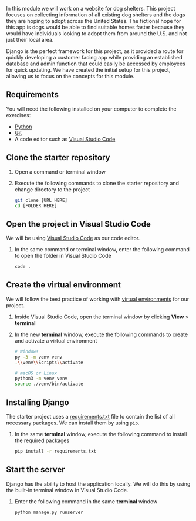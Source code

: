 [1]: https://git-scm.com/downloads "Git website downloads"
[2]: https://docs.github.com/en/free-pro-team@latest/github/creating-cloning-and-archiving-repositories/cloning-a-repository "Clone GutHub repository"
[3]: https://www.python.org/  "Install Python"


In this module we will work on a website for dog shelters. This project focuses on collecting information of all existing dog shelters and the dogs they are hoping to adopt across the United States. The fictional hope for this app is dogs would be able to find suitable homes faster because they would have individuals looking to adopt them from around the U.S. and not just their local area.

Django is the perfect framework for this project, as it provided a route for quickly developing a customer facing app while providing an established database and admin function that could easily be accessed by employees for quick updating. We have created the initial setup for this project, allowing us to focus on the concepts for this module.

## Requirements

You will need the following installed on your computer to complete the exercises:

- [Python](https://python.org)
- [Git](https://git-scm.com/)
- A code editor such as [Visual Studio Code](https://code.visualstudio.com)

## Clone the starter repository

1. Open a command or terminal window
1. Execute the following commands to clone the starter repository and change directory to the project

    ```bash
    git clone [URL HERE]
    cd [FOLDER HERE]
    ```

## Open the project in Visual Studio Code

We will be using [Visual Studio Code](https://code.visualstudio.com) as our code editor.

1. In the same command or terminal window, enter the following command to open the folder in Visual Studio Code

    ```bash
    code .
    ```

## Create the virtual environment

We will follow the best practice of working with [virtual environments](https://docs.python.org/3/tutorial/venv.html) for our project.

1. Inside Visual Studio Code, open the terminal window by clicking **View** > **terminal**
1. In the new **terminal** window, execute the following commands to create and activate a virtual environment

    ```bash
    # Windows
    py -3 -m venv venv
    .\\venv\\Scripts\\activate

    # macOS or Linux
    python3 -m venv venv
    source ./venv/bin/activate
    ```

## Installing Django

The starter project uses a [requirements.txt](https://pip.pypa.io/en/latest/user_guide/#requirements-files) file to contain the list of all necessary packages. We can install them by using `pip`.

1. In the same **terminal** window, execute the following command to install the required packages

    ```bash
    pip install -r requirements.txt
    ```

## Start the server

Django has the ability to host the application locally. We will do this by using the built-in terminal window in Visual Studio Code.

1. Enter the following command in the same **terminal** window

    ```bash
    python manage.py runserver
    ```
